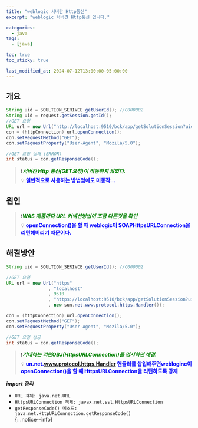 ```yaml
---
title: "weblogic 서버간 Http통신"
excerpt: "weblogic 서버간 Http통신 입니다."

categories:
  - java
tags:
  - [java]

toc: true
toc_sticky: true

last_modified_at: 2024-07-12T13:00:00-05:00:00
---
```



## 개요 
```java
String uid = SOULTION_SERIVCE.getUserId(); //C000002
String uid = request.getSession.getId();
//GET 요청
URL url = new Url("http://localhost:9510/bck/app/getSolutionSession?uid={0}");
con = (httpConnection) url.openConnection();
con.setRequestMethod("GET");
con.setRequestProperty("User-Agent", "Mozila/5.0");

//GET 요청 실패 (ERROR)
int status = con.getResponseCode(); 

```
  
> ❗<span style='color:green'>***서버간 Http 통신(GET요청)이 작동하지 않았다.***</span>  
> 💡 <span style='color:blue'>**일반적으로 사용하는 방법임에도 미동작...**</span>  



## 원인
> ❗<span style='color:green'>***WAS 제품마다 URL 커넥션방법이 조금 다른것을 확인***</span>  
> 💡 <span style='color:blue'>**openConnection()을 할 때 weblogic이 SOAPHttpsURLConnection을 리턴해버리기 때문이다.**</span>  



## 해결방안
```java
String uid = SOULTION_SERIVCE.getUserId(); //C000002

//GET 요청
URL url = new Url("https"
                , "localhost"
                , 9510
                , "https://localhost:9510/bck/app/getSolutionSession?uid=" + uid + "&sid=" + request.getSession.getId()
                , new sun.net.www.protocol.https.Handler());

con = (httpConnection) url.openConnection();
con.setRequestMethod("GET");
con.setRequestProperty("User-Agent", "Mozila/5.0");

//GET 요청 성공
int status = con.getResponseCode();

```

> ❗<span style='color:green'>***기대하는 리턴OBJ(HttpsURLConnection)를 명시하면 해결.***</span>  
> 💡 <span style='color:blue'>**un.net.www.protocol.https.Handler 핸들러를 삽입해주면webloginc이 openConnection()을 할 때 HttpsURLConnection을 리턴하도록 강제**</span>  


***import 정리***  
- `URL 객체: java.net.URL`  
- `HttpsURLConnection 객체: javax.net.ssl.HttpsURLConnection`  
- `getResponseCode() 메소드: java.net.HttpURLConnection.getResponseCode()`  
{: .notice--info}

